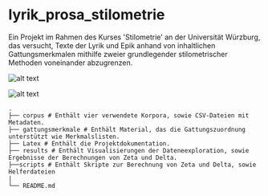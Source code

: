 # lyrik_prosa_stilometrie

Ein Projekt im Rahmen des Kurses 'Stilometrie' an der Universität Würzburg, das versucht, Texte der Lyrik und Epik anhand von inhaltlichen Gattungsmerkmalen mithilfe zweier grundlegender stilometrischer Methoden voneinander abzugrenzen.

![alt text](https://github.com/TeresaKa/lyrik_prosa_stilometrie/tree/master/results/dataexploration/wordcloud_epik.png)


![alt text](https://github.com/TeresaKa/lyrik_prosa_stilometrie/tree/master/results/dataexploration/wordcloud_lyrik.png)

    .
    ├── corpus # Enthält vier verwendete Korpora, sowie CSV-Dateien mit Metadaten.
    ├── gattungsmerkmale # Enthält Material, das die Gattungszuordnung unterstützt wie Merkmalslisten.
    ├── Latex # Enthält die Projektdokumentation.
    ├── results # Enthält Visualisierungen der Dateneexploration, sowie Ergebnisse der Berechnungen von Zeta und Delta.
    ├──scripts # Enthält Skripte zur Berechnung von Zeta und Delta, sowie Helferdateien
    |
    └── README.md

